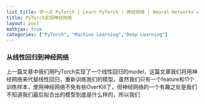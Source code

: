 ```yaml
---
list_title: 学一点 PyTorch | Learn PyTorch | 神经网络 | Neural Networks with PyTorch
title: PyTorch实现神经网络
layout: post
mathjax: true
categories: ["PyTorch", "Machine Learning","Deep Learning"]
---
```


### 从线性回归到神经网络

上一篇文章中我们用PyTorch实现了一个线性回归的model，这篇文章我们将用神经网络来代替线性回归，重新训练我们的模型。虽然我们只有一个feature和11个训练样本，使用神经网络不免有些OverKill了，但神经网络的一个有趣之处是我们不知道我们最后拟合出的模型到底是什么样的，所以我们